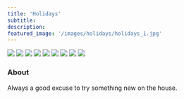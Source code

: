 ```yaml
---
title: 'Holidays'
subtitle:
description:
featured_image: '/images/holidays/holidays_1.jpg'
---
```


<div class="gallery" data-columns="1">
	<img src="../images/holidays/holidays_1.jpg">
  <img src="../images/holidays/holidays_2.jpg">
  <img src="../images/holidays/holidays_3.jpg">
  <img src="../images/holidays/holidays_4.jpg">
  <img src="../images/holidays/holidays_5.jpg">
  <img src="../images/holidays/holidays_6.jpg">
  <img src="../images/holidays/holidays_7.jpg">
  <img src="../images/holidays/holidays_8.jpg">
  <img src="../images/holidays/holidays_9.jpg">
</div>

### About

Always a good excuse to try something new on the house.
